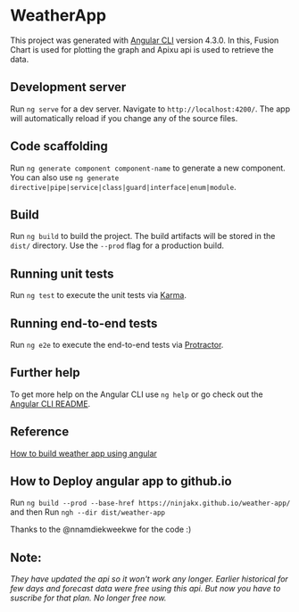 # WeatherApp

This project was generated with [Angular CLI](https://github.com/angular/angular-cli) version 4.3.0.
In this, Fusion Chart is used for plotting the graph and Apixu api is used to retrieve the data.

## Development server

Run `ng serve` for a dev server. Navigate to `http://localhost:4200/`. The app will automatically reload if you change any of the source files.

## Code scaffolding

Run `ng generate component component-name` to generate a new component. You can also use `ng generate directive|pipe|service|class|guard|interface|enum|module`.

## Build

Run `ng build` to build the project. The build artifacts will be stored in the `dist/` directory. Use the `--prod` flag for a production build.

## Running unit tests

Run `ng test` to execute the unit tests via [Karma](https://karma-runner.github.io).

## Running end-to-end tests

Run `ng e2e` to execute the end-to-end tests via [Protractor](http://www.protractortest.org/).

## Further help

To get more help on the Angular CLI use `ng help` or go check out the [Angular CLI README](https://github.com/angular/angular-cli/blob/master/README.md).

## Reference

[How to build weather app using angular](https://www.digitalocean.com/community/tutorials/how-to-build-a-weather-app-with-angular-bootstrap-and-the-apixu-api)

## How to Deploy angular app to github.io

Run `ng build --prod --base-href https://ninjakx.github.io/weather-app/` and then Run `ngh --dir dist/weather-app`

Thanks to the @nnamdiekweekwe for the code :)


## Note: 
*They have updated the api so it won't work any longer. Earlier historical for few days and forecast data were free using this api. But now you have to suscribe for that plan. No longer free now.* 
